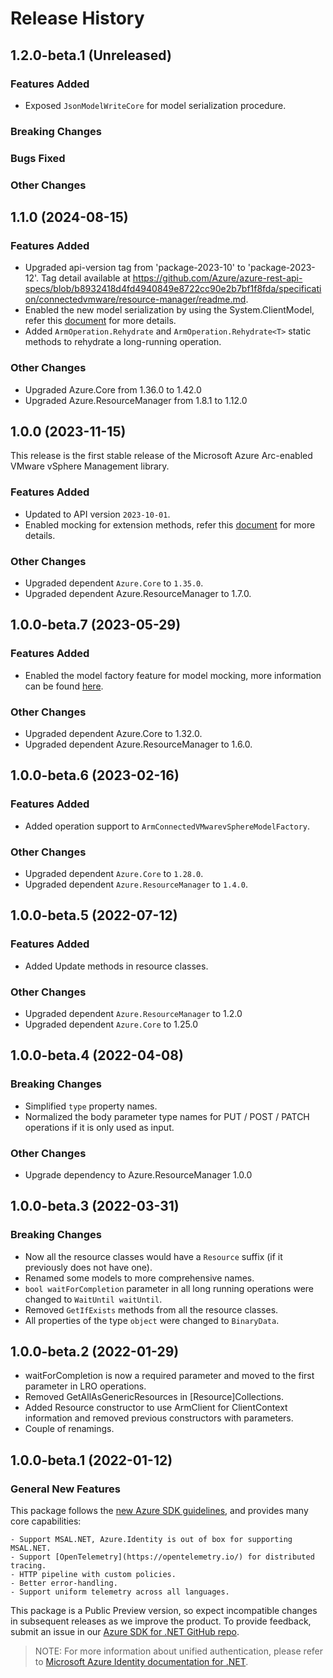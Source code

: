 # Release History

## 1.2.0-beta.1 (Unreleased)

### Features Added

- Exposed `JsonModelWriteCore` for model serialization procedure.

### Breaking Changes

### Bugs Fixed

### Other Changes

## 1.1.0 (2024-08-15)

### Features Added

- Upgraded api-version tag from 'package-2023-10' to 'package-2023-12'. Tag detail available at https://github.com/Azure/azure-rest-api-specs/blob/b8932418d4fd4940849e8722cc90e2b7bf1f8fda/specification/connectedvmware/resource-manager/readme.md.
- Enabled the new model serialization by using the System.ClientModel, refer this [document](https://aka.ms/azsdk/net/mrw) for more details.
- Added `ArmOperation.Rehydrate` and `ArmOperation.Rehydrate<T>` static methods to rehydrate a long-running operation.

### Other Changes

- Upgraded Azure.Core from 1.36.0 to 1.42.0
- Upgraded Azure.ResourceManager from 1.8.1 to 1.12.0

## 1.0.0 (2023-11-15)

This release is the first stable release of the Microsoft Azure Arc-enabled VMware vSphere Management library.

### Features Added

- Updated to API version `2023-10-01`.
- Enabled mocking for extension methods, refer this [document](https://aka.ms/azsdk/net/mocking) for more details.

### Other Changes

- Upgraded dependent `Azure.Core` to `1.35.0`.
- Upgraded dependent Azure.ResourceManager to 1.7.0.

## 1.0.0-beta.7 (2023-05-29)

### Features Added

- Enabled the model factory feature for model mocking, more information can be found [here](https://azure.github.io/azure-sdk/dotnet_introduction.html#dotnet-mocking-factory-builder).

### Other Changes

- Upgraded dependent Azure.Core to 1.32.0.
- Upgraded dependent Azure.ResourceManager to 1.6.0.

## 1.0.0-beta.6 (2023-02-16)

### Features Added

- Added operation support to `ArmConnectedVMwarevSphereModelFactory`.

### Other Changes

- Upgraded dependent `Azure.Core` to `1.28.0`.
- Upgraded dependent `Azure.ResourceManager` to `1.4.0`.

## 1.0.0-beta.5 (2022-07-12)

### Features Added

- Added Update methods in resource classes.

### Other Changes

- Upgraded dependent `Azure.ResourceManager` to 1.2.0
- Upgraded dependent `Azure.Core` to 1.25.0

## 1.0.0-beta.4 (2022-04-08)

### Breaking Changes

- Simplified `type` property names.
- Normalized the body parameter type names for PUT / POST / PATCH operations if it is only used as input.

### Other Changes

- Upgrade dependency to Azure.ResourceManager 1.0.0

## 1.0.0-beta.3 (2022-03-31)

### Breaking Changes

- Now all the resource classes would have a `Resource` suffix (if it previously does not have one).
- Renamed some models to more comprehensive names.
- `bool waitForCompletion` parameter in all long running operations were changed to `WaitUntil waitUntil`.
- Removed `GetIfExists` methods from all the resource classes.
- All properties of the type `object` were changed to `BinaryData`.

## 1.0.0-beta.2 (2022-01-29)

- waitForCompletion is now a required parameter and moved to the first parameter in LRO operations.
- Removed GetAllAsGenericResources in [Resource]Collections.
- Added Resource constructor to use ArmClient for ClientContext information and removed previous constructors with parameters.
- Couple of renamings.

## 1.0.0-beta.1 (2022-01-12)

### General New Features

This package follows the [new Azure SDK guidelines](https://azure.github.io/azure-sdk/general_introduction.html), and provides many core capabilities:

    - Support MSAL.NET, Azure.Identity is out of box for supporting MSAL.NET.
    - Support [OpenTelemetry](https://opentelemetry.io/) for distributed tracing.
    - HTTP pipeline with custom policies.
    - Better error-handling.
    - Support uniform telemetry across all languages.

This package is a Public Preview version, so expect incompatible changes in subsequent releases as we improve the product. To provide feedback, submit an issue in our [Azure SDK for .NET GitHub repo](https://github.com/Azure/azure-sdk-for-net/issues).

> NOTE: For more information about unified authentication, please refer to [Microsoft Azure Identity documentation for .NET](https://learn.microsoft.com//dotnet/api/overview/azure/identity-readme?view=azure-dotnet).
